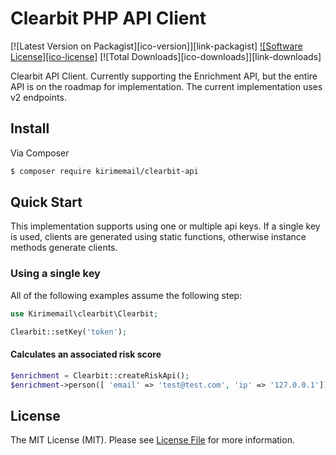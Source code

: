 # Clearbit PHP API Client

[![Latest Version on Packagist][ico-version]][link-packagist]
[![Software License][ico-license]](LICENSE.md)
[![Total Downloads][ico-downloads]][link-downloads]

Clearbit API Client. Currently supporting the Enrichment API, but the entire API is on the roadmap for implementation. The current implementation uses v2 endpoints.

## Install

Via Composer

``` bash
$ composer require kirimemail/clearbit-api
```

## Quick Start

This implementation supports using one or multiple api keys. If a single key is used, clients are generated using static functions, otherwise instance methods generate clients.

### Using a single key

All of the following examples assume the following step:

```php
use Kirimemail\clearbit\Clearbit;

Clearbit::setKey('token');
```



#### Calculates an associated risk score

```php
$enrichment = Clearbit::createRiskApi();
$enrichment->person([ 'email' => 'test@test.com', 'ip' => '127.0.0.1']);
```






## License

The MIT License (MIT). Please see [License File](LICENSE.md) for more information.
